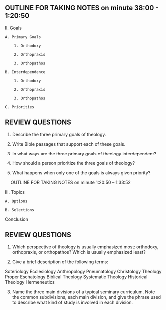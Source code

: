 ## OUTLINE FOR TAKING NOTES on minute 38:00 - 1:20:50

II. Goals 

	A. Primary Goals

  		1. Orthodoxy

  		2. Orthopraxis

  		3. Orthopathos

	B. Interdependence

  		1. Orthodoxy

  		2. Orthopraxis

  		3. Orthopathos

	C. Priorities



## REVIEW QUESTIONS

1. Describe the three primary goals of theology.

2. Write Bible passages that support each of these goals.

3. In what ways are the three primary goals of theology interdependent? 

4. How should a person prioritize the three goals of theology?

5. What happens when only one of the goals is always given priority?


 
OUTLINE FOR TAKING NOTES on minute 1:20:50 – 1:33:52

III. Topics

	A. Options

	B. Selections

Conclusion

 

## REVIEW QUESTIONS

1. Which perspective of theology is usually emphasized most: orthodoxy, orthopraxis, or orthopathos? Which is usually emphasized least? 

2. Give a brief description of the following terms:

Soteriology 
Ecclesiology 
Anthropology 
Pneumatology 
Christology 
Theology Proper 
Eschatology 
Biblical Theology 
Systematic Theology 
Historical Theology 
Hermeneutics

3. Name the three main divisions of a typical seminary curriculum. Note the common subdivisions, each main division, and give the phrase used to describe what kind of study is involved in each division.

 

